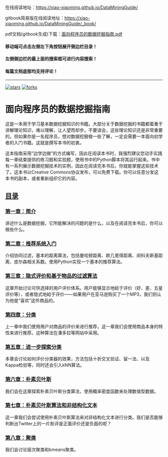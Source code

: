 在线阅读地址：https://xiao-xiaoming.github.io/DataMiningGuide/

gitbook简易版在线阅读地址：https://xiao-xiaoming.github.io/DataMiningGuide/_book/

pdf文档(gitbook生成)下载：[面向程序员的数据挖掘指南.pdf](https://raw.githubusercontent.com/xiao-xiaoming/DataMiningGuide/master/%E9%9D%A2%E5%90%91%E7%A8%8B%E5%BA%8F%E5%91%98%E7%9A%84%E6%95%B0%E6%8D%AE%E6%8C%96%E6%8E%98%E6%8C%87%E5%8D%97.pdf)



#### **移动端可点击左侧左下角按钮展开侧边栏目录！**

#### **左侧侧边栏的最上面的搜索框可进行内容搜索！**

#### **每篇文档底部均支持评论！**

------

[![stars](https://badgen.net/github/stars/xiao-xiaoming/DataMiningGuide?icon=github&color=4ab8a1)](https://github.com/xiao-xiaoming/DataMiningGuide) [![forks](https://badgen.net/github/forks/xiao-xiaoming/DataMiningGuide?icon=github&color=4ab8a1)](https://github.com/xiao-xiaoming/DataMiningGuide)

# 面向程序员的数据挖掘指南

这是一本用于学习基本数据挖掘知识的书籍。大部分关于数据挖掘的书籍都着重于讲解理论知识，难以理解，让人望而却步。不要误会，这些理论知识还是非常重要的。但如果你是一名程序员，想对数据挖掘做一些了解，一定会需要一本面向初学者的入门书籍。这就是撰写本书的初衷。

这本指南采用“边学边做”的方式编写，因此在阅读本书时，我强烈建议您动手实践每一章结束提供的练习题和实验题，使用书中的Python脚本将其运行起来。书中有一系列展示数据挖掘技术的实例，因此在阅读完本书后，你就能掌握这些技术了。这本书以Creative Commons协议发布，可以免费下载。你可以任意分发这本书的副本，或者重新组织它的内容。

## [目录](https://xiao-xiaoming.github.io/DataMiningGuide/#/?id=目录)

### [第一章：简介](https://xiao-xiaoming.github.io/DataMiningGuide/#/chapter-1)

讲述什么是数据挖掘，它所能解决的问题的是什么，以及在阅读完本书后，你可以做些什么。

### [第二章：推荐系统入门](https://xiao-xiaoming.github.io/DataMiningGuide/#/chapter-2)

介绍协同过滤，基本的距离算法，包括曼哈顿距离、欧几里得距离、闵科夫斯基距离、皮尔森相关系数。使用Python实现一个基本的推荐算法。

### [第三章：隐式评价和基于物品的过滤算法](https://xiao-xiaoming.github.io/DataMiningGuide/#/chapter-3)

这章开始讨论可供选择的用户评价体系。用户能够显示地給于评价（好、差、五星评价等），或者隐式地給于评价——如果用户在亚马逊购买了一个MP3，我们则认为他是“喜欢”这件商品的。

### [第四章：分类](https://xiao-xiaoming.github.io/DataMiningGuide/#/chapter-4)

上一章中我们使用用户对商品的评价来进行推荐，这一章我们会使用商品本身的特性来进行推荐。这种算法在潘多拉等网站中采用。

### [第五章：进一步探索分类](https://xiao-xiaoming.github.io/DataMiningGuide/#/chapter-5)

本章会讨论如何评价分类器的效果，方法包括十折交叉验证、留一法、以及Kappa检验等，同时还会引入kNN算法。

### [第六章：朴素贝叶斯](https://xiao-xiaoming.github.io/DataMiningGuide/#/chapter-6)

我们会在这章探索朴素贝叶斯分类算法，使用概率密度函数来处理数值型数据。

### [第七章：朴素贝叶斯算法和非结构化文本](https://xiao-xiaoming.github.io/DataMiningGuide/#/chapter-7)

这一章我们会尝试使用朴素贝叶斯算法来对非结构化文本进行分类。我们是否能够判断出Twitter上的一片影评是正面评价还是负面的呢？

### [第八章：聚类](https://xiao-xiaoming.github.io/DataMiningGuide/#/chapter-8)

我们会讨论层次聚类和kmeans聚类。